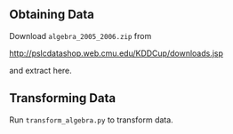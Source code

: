 ## Obtaining Data
Download ```algebra_2005_2006.zip``` from

http://pslcdatashop.web.cmu.edu/KDDCup/downloads.jsp

and extract here.

## Transforming Data
Run 
```transform_algebra.py```
to transform data.